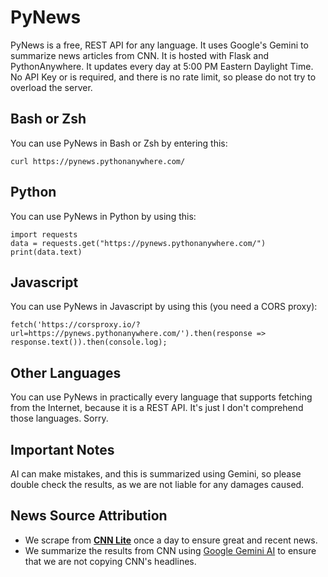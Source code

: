 # PyNews
PyNews is a free, REST API for any language. It uses Google's Gemini to summarize news articles from CNN. It is hosted with Flask and PythonAnywhere. It updates every day at 5:00 PM Eastern Daylight Time. No API Key or is required, and there is no rate limit, so please do not try to overload the server.
## Bash or Zsh
You can use PyNews in Bash or Zsh by entering this:
```
curl https://pynews.pythonanywhere.com/
```
## Python
You can use PyNews in Python by using this:
```
import requests
data = requests.get("https://pynews.pythonanywhere.com/")
print(data.text)
```
## Javascript
You can use PyNews in Javascript by using this (you need a CORS proxy):
```
fetch('https://corsproxy.io/?url=https://pynews.pythonanywhere.com/').then(response => response.text()).then(console.log);
```
## Other Languages
You can use PyNews in practically every language that supports fetching from the Internet, because it is a REST API. It's just I don't comprehend those languages. Sorry.

## Important Notes
AI can make mistakes, and this is summarized using Gemini, so please double check the results, as we are not liable for any damages caused.

## News Source Attribution
- We scrape from **[CNN Lite](https://lite.cnn.com)** once a day to ensure great and recent news.
- We summarize the results from CNN using [Google Gemini AI](https://gemini.google.com/) to ensure that we are not copying CNN's headlines.
